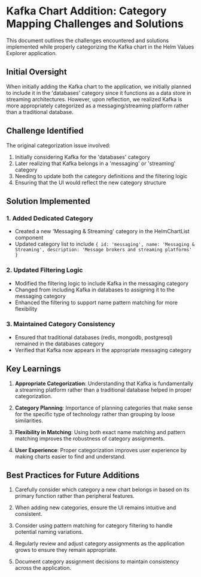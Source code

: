 # Kafka Chart Addition: Category Mapping Challenges and Solutions

This document outlines the challenges encountered and solutions implemented while properly categorizing the Kafka chart in the Helm Values Explorer application.

## Initial Oversight

When initially adding the Kafka chart to the application, we initially planned to include it in the 'databases' category since it functions as a data store in streaming architectures. However, upon reflection, we realized Kafka is more appropriately categorized as a messaging/streaming platform rather than a traditional database.

## Challenge Identified

The original categorization issue involved:
1. Initially considering Kafka for the 'databases' category
2. Later realizing that Kafka belongs in a 'messaging' or 'streaming' category
3. Needing to update both the category definitions and the filtering logic
4. Ensuring that the UI would reflect the new category structure

## Solution Implemented

### 1. Added Dedicated Category
- Created a new 'Messaging & Streaming' category in the HelmChartList component
- Updated category list to include `{ id: 'messaging', name: 'Messaging & Streaming', description: 'Message brokers and streaming platforms' }`

### 2. Updated Filtering Logic
- Modified the filtering logic to include Kafka in the messaging category
- Changed from including Kafka in databases to assigning it to the messaging category
- Enhanced the filtering to support name pattern matching for more flexibility

### 3. Maintained Category Consistency
- Ensured that traditional databases (redis, mongodb, postgresql) remained in the databases category
- Verified that Kafka now appears in the appropriate messaging category

## Key Learnings

1. **Appropriate Categorization**: Understanding that Kafka is fundamentally a streaming platform rather than a traditional database helped in proper categorization.

2. **Category Planning**: Importance of planning categories that make sense for the specific type of technology rather than grouping by loose similarities.

3. **Flexibility in Matching**: Using both exact name matching and pattern matching improves the robustness of category assignments.

4. **User Experience**: Proper categorization improves user experience by making charts easier to find and understand.

## Best Practices for Future Additions

1. Carefully consider which category a new chart belongs in based on its primary function rather than peripheral features.

2. When adding new categories, ensure the UI remains intuitive and consistent.

3. Consider using pattern matching for category filtering to handle potential naming variations.

4. Regularly review and adjust category assignments as the application grows to ensure they remain appropriate.

5. Document category assignment decisions to maintain consistency across the application.